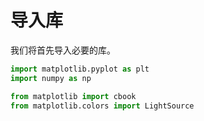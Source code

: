 # 导入库

我们将首先导入必要的库。

```python
import matplotlib.pyplot as plt
import numpy as np

from matplotlib import cbook
from matplotlib.colors import LightSource
```
